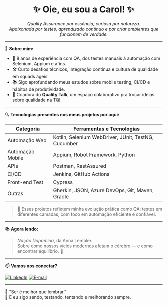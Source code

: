 <h1 align="center">✨ Oie, eu sou a Carol! ✨</h1>

<p align="center">
  <i>Quality Assurance por essência, curiosa por natureza. <br/>
  Apaixonada por testes, aprendizado contínuo e por criar ambientes que funcionem de verdade.</i>
</p>

---

🌱 **Sobre mim:**

- 🎯 8 anos de experiência com QA, dos testes manuais à automação com Selenium, Appium e afins.
- 🛠️ Curto desafios técnicos, integração contínua e cultura de qualidade em squads ágeis.
- 📚 Sigo aprofundando meus estudos sobre mobile testing, CI/CD e hábitos de produtividade.
- 🎤 Criadora do <strong>Quality Talk</strong>, um espaço colaborativo pra trocar ideias sobre qualidade na TQI.

---

🔍 **Tecnologias presentes nos meus projetos por aqui:**

| Categoria        | Ferramentas e Tecnologias                                     |
|------------------|---------------------------------------------------------------|
| Automação Web    | Kotlin, Selenium WebDriver, JUnit, TestNG, Cucumber           |
| Automação Mobile | Appium, Robot Framework, Python                               |
| APIs             | Postman, RestAssured                                          |
| CI/CD            | Jenkins, GitHub Actions                                       |
| Front-end Test   | Cypress                                                       |
| Outras           | Gherkin, JSON, Azure DevOps, Git, Maven, Gradle               |

> 📌 Esses projetos refletem minha evolução prática como QA: testes em diferentes camadas, com foco em automação eficiente e confiável.

---

📚 **Agora lendo:**  
> _Nação Dopamina_, da Anna Lembke.  
> Sobre como nossos vícios modernos afetam o cérebro — e como encontrar equilíbrio. 🧠

---

📫 **Vamos nos conectar?**

[![LinkedIn](https://img.shields.io/badge/-LinkedIn-blue?style=flat&logo=linkedin&logoColor=white)](https://www.linkedin.com/in/carolinalvess/)
[![E-mail](https://img.shields.io/badge/-Email-%23D14836?style=flat&logo=gmail&logoColor=white)](mailto:carolinasq7@icloud.com)

---

💬 "Ser é melhor que lembrar."  
💭 E eu sigo sendo, testando, tentando e melhorando sempre.
